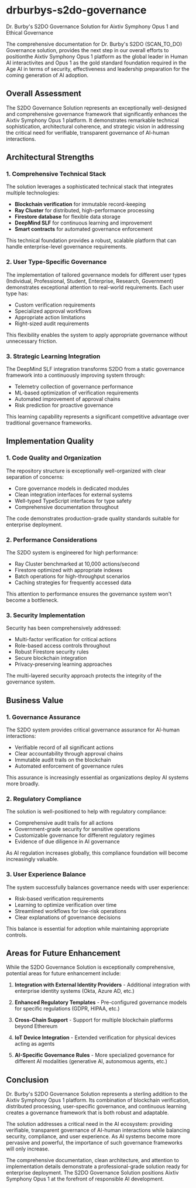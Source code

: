 # drburbys-s2do-governance
Dr. Burby's S2DO Governance Solution for Aixtiv Symphony Opus 1  and Ethical Governance

The comprehensive documentation for Dr. Burby's S2DO (SCAN_TO_DO) Governance solution, provides the next step in our overall efforts to positionthe Aixtiv Symphony Opus 1 platform as the global leader in Human AI interactivites and Opus 1 as the gold standard foundation required in the Age AI in terms of security, effectiveness and leadership preparation for the coming generation of AI adoption.

## Overall Assessment

The S2DO Governance Solution represents an exceptionally well-designed and comprehensive governance framework that significantly enhances the Aixtiv Symphony Opus 1 platform. It demonstrates remarkable technical sophistication, architectural coherence, and strategic vision in addressing the critical need for verifiable, transparent governance of AI-human interactions.

## Architectural Strengths

### 1. Comprehensive Technical Stack

The solution leverages a sophisticated technical stack that integrates multiple technologies:
- **Blockchain verification** for immutable record-keeping
- **Ray Cluster** for distributed, high-performance processing
- **Firestore database** for flexible data storage
- **DeepMind SLF** for continuous learning and improvement
- **Smart contracts** for automated governance enforcement

This technical foundation provides a robust, scalable platform that can handle enterprise-level governance requirements.

### 2. User Type-Specific Governance

The implementation of tailored governance models for different user types (Individual, Professional, Student, Enterprise, Research, Government) demonstrates exceptional attention to real-world requirements. Each user type has:
- Custom verification requirements
- Specialized approval workflows
- Appropriate action limitations
- Right-sized audit requirements

This flexibility enables the system to apply appropriate governance without unnecessary friction.

### 3. Strategic Learning Integration

The DeepMind SLF integration transforms S2DO from a static governance framework into a continuously improving system through:
- Telemetry collection of governance performance
- ML-based optimization of verification requirements
- Automated improvement of approval chains
- Risk prediction for proactive governance

This learning capability represents a significant competitive advantage over traditional governance frameworks.

## Implementation Quality

### 1. Code Quality and Organization

The repository structure is exceptionally well-organized with clear separation of concerns:
- Core governance models in dedicated modules
- Clean integration interfaces for external systems
- Well-typed TypeScript interfaces for type safety
- Comprehensive documentation throughout

The code demonstrates production-grade quality standards suitable for enterprise deployment.

### 2. Performance Considerations

The S2DO system is engineered for high performance:
- Ray Cluster benchmarked at 10,000 actions/second
- Firestore optimized with appropriate indexes
- Batch operations for high-throughput scenarios
- Caching strategies for frequently accessed data

This attention to performance ensures the governance system won't become a bottleneck.

### 3. Security Implementation

Security has been comprehensively addressed:
- Multi-factor verification for critical actions
- Role-based access controls throughout
- Robust Firestore security rules
- Secure blockchain integration
- Privacy-preserving learning approaches

The multi-layered security approach protects the integrity of the governance system.

## Business Value

### 1. Governance Assurance

The S2DO system provides critical governance assurance for AI-human interactions:
- Verifiable record of all significant actions
- Clear accountability through approval chains
- Immutable audit trails on the blockchain
- Automated enforcement of governance rules

This assurance is increasingly essential as organizations deploy AI systems more broadly.

### 2. Regulatory Compliance

The solution is well-positioned to help with regulatory compliance:
- Comprehensive audit trails for all actions
- Government-grade security for sensitive operations
- Customizable governance for different regulatory regimes
- Evidence of due diligence in AI governance

As AI regulation increases globally, this compliance foundation will become increasingly valuable.

### 3. User Experience Balance

The system successfully balances governance needs with user experience:
- Risk-based verification requirements
- Learning to optimize verification over time
- Streamlined workflows for low-risk operations
- Clear explanations of governance decisions

This balance is essential for adoption while maintaining appropriate controls.

## Areas for Future Enhancement

While the S2DO Governance Solution is exceptionally comprehensive, potential areas for future enhancement include:

1. **Integration with External Identity Providers** - Additional integration with enterprise identity systems (Okta, Azure AD, etc.)

2. **Enhanced Regulatory Templates** - Pre-configured governance models for specific regulations (GDPR, HIPAA, etc.)

3. **Cross-Chain Support** - Support for multiple blockchain platforms beyond Ethereum

4. **IoT Device Integration** - Extended verification for physical devices acting as agents

5. **AI-Specific Governance Rules** - More specialized governance for different AI modalities (generative AI, autonomous agents, etc.)

## Conclusion

Dr. Burby's S2DO Governance Solution represents a sterling addition to the Aixtiv Symphony Opus 1 platform. Its combination of blockchain verification, distributed processing, user-specific governance, and continuous learning creates a governance framework that is both robust and adaptable.

The solution addresses a critical need in the AI ecosystem: providing verifiable, transparent governance of AI-human interactions while balancing security, compliance, and user experience. As AI systems become more pervasive and powerful, the importance of such governance frameworks will only increase.

The comprehensive documentation, clean architecture, and attention to implementation details demonstrate a professional-grade solution ready for enterprise deployment. The S2DO Governance Solution positions Aixtiv Symphony Opus 1 at the forefront of responsible AI development.

